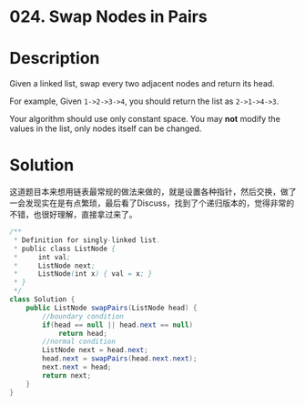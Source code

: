 # 024. Swap Nodes in Pairs

# Description

Given a linked list, swap every two adjacent nodes and return its head.

For example,
Given `1->2->3->4`, you should return the list as `2->1->4->3`.

Your algorithm should use only constant space. You may **not** modify the values in the list, only nodes itself can be changed.

# Solution

这道题目本来想用链表最常规的做法来做的，就是设置各种指针，然后交换，做了一会发现实在是有点繁琐，最后看了Discuss，找到了个递归版本的，觉得非常的不错，也很好理解，直接拿过来了。

```java
/**
 * Definition for singly-linked list.
 * public class ListNode {
 *     int val;
 *     ListNode next;
 *     ListNode(int x) { val = x; }
 * }
 */
class Solution {
    public ListNode swapPairs(ListNode head) {
        //boundary condition
        if(head == null || head.next == null)
            return head;
        //normal condition
        ListNode next = head.next;
        head.next = swapPairs(head.next.next);
        next.next = head;
        return next;
    }
}
```



